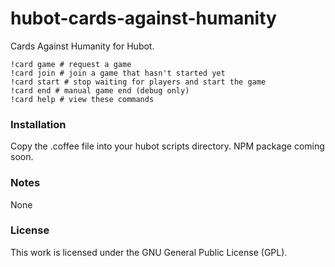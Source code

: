 # hubot-cards-against-humanity

Cards Against Humanity for Hubot.

    !card game # request a game
    !card join # join a game that hasn't started yet
    !card start # stop waiting for players and start the game
    !card end # manual game end (debug only)
    !card help # view these commands

### Installation

Copy the .coffee file into your hubot scripts directory. NPM package coming soon.

### Notes

None

### License

This work is licensed under the GNU General Public License (GPL).
